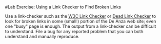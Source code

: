 #Lab Exercise: Using a Link Checker to Find Broken Links

Use a link-checker such as the [W3C Link Checker](https://validator.w3.org/checklink) or [Dead Link Checker](http://www.deadlinkchecker.com/) to look for broken links in some (small!) portion of the De Anza web site; even one "busy" page is enough. The output from a link-checker can be difficult to understand. File a bug for any reported problem that you can both understand and manually reproduce.

